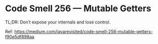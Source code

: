 # Code Smell 256 — Mutable Getters

TL;DR: Don’t expose your internals and lose control.

Ref: https://medium.com/javarevisited/code-smell-256-mutable-getters-f90e5df898aa
